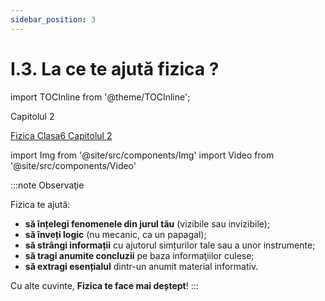 ```yaml
---
sidebar_position: 3
---
```


# I.3. La ce te ajută fizica ?

import TOCInline from '@theme/TOCInline';

<TOCInline toc={toc} />

<Link to="docs/fizica/fizica-clasa6-capitolul2">Capitolul 2</Link>

<a href="/docs/fizica/clasa6/fizica-clasa6-capitolul2">Fizica Clasa6 Capitolul 2</a>

import Img from '@site/src/components/Img'
import Video from '@site/src/components/Video'



:::note Observaţie

Fizica te ajută:
- **să înțelegi fenomenele din jurul tău** (vizibile sau invizibile);
- **să înveți logic** (nu mecanic, ca un papagal);
- **să strângi informații** cu ajutorul simțurilor tale sau a unor instrumente;
- **să tragi anumite concluzii** pe baza informaţiilor culese;
- **să extragi esențialul** dintr-un anumit material informativ.
 
Cu alte cuvinte, **Fizica te face mai deștept**!
:::

